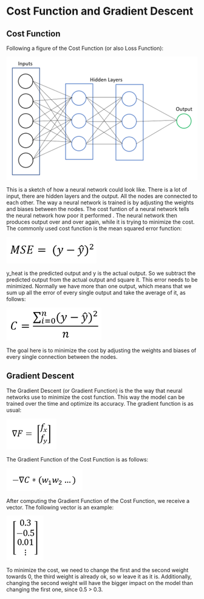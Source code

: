 # Cost Function and Gradient Descent #

## Cost Function ##
Following a figure of the Cost Function (or also Loss Function):

![Loss Function](Images/loss_function.png)

This is a sketch of how a neural network could look like. There is a lot of input, there are hidden layers and the output. All the nodes are connected to each other.
The way a neural network is trained is by adjusting the weights and biases between the nodes. The cost funtion of a neural network tells the neural network how poor it performed .
The neural network then produces output over and over again, while it is trying to minimize the cost. The commonly used cost function is the mean squared error function:

![Mean Squared Error](Images/mse.png)

y_heat is the predicted output and y is the actual output. So we subtract the predicted output from the actual output and square it. This error needs to be minimized.
Normally we have more than one output, which means that we sum up all the error of every single output and take the average of it, as follows:

![Mean Squared Error Multiple Output](Images/msemo.png)

The goal here is to minimize the cost by adjusting the weights and biases of every single connection between the nodes.

## Gradient Descent ##
The Gradient Descent (or Gradient Function) is the the way that neural networks use to minimize the cost function. This way the model can be trained over the time and optimize its accuracy.
The gradient function is as usual:

![Gradient Function](Images/gradient_function.png)

The Gradient Function of the Cost Function is as follows:

![Gradient Function of Cost Function](Images/gradient_function_cost_function.png)

After computing the Gradient Function of the Cost Function, we receive a vector. The following vector is an example:

![Gradient Function Vector](Images/gradient_function_vector.png)

To minimize the cost, we need to change the first and the second weight towards 0, the third weight is already ok, so w leave it as it is. 
Additionally, changing the second weight will have the bigger impact on the model than changing the first one, since 0.5 > 0.3.